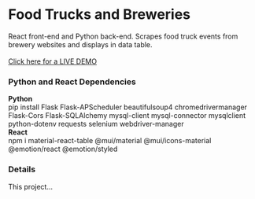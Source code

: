 # Food Trucks and Breweries
React front-end and Python back-end. Scrapes food truck events from brewery websites and displays in data table.
<br><br>
<a href="https://milescatlett.info/food-trucks-and-breweries/" target="_blank">Click here for a LIVE DEMO</a>
<br>
<h3>Python and React Dependencies</h3>
<strong>Python</strong>
<br>
pip install Flask Flask-APScheduler beautifulsoup4 chromedrivermanager Flask-Cors Flask-SQLAlchemy mysql-client mysql-connector mysqlclient python-dotenv requests selenium webdriver-manager
<br> 
<strong>React</strong>
<br>
npm i material-react-table @mui/material @mui/icons-material @emotion/react @emotion/styled
<br> 
<h3>Details</h3>
This project...
